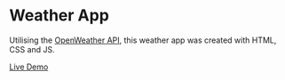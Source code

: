 # Weather App

Utilising the [OpenWeather API](https://openweathermap.org/api/), this weather app was created with HTML, CSS and JS.

[Live Demo](https://thomasmdevelopment.github.io/weather-app/)